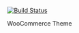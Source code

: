 [![Build Status](https://travis-ci.org/MachoThemes/tyche.svg?branch=master)](https://travis-ci.org/MachoThemes/tyche)

WooCommerce Theme

